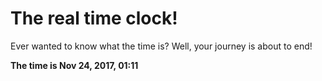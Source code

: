 # The real time clock!

Ever wanted to know what the time is? Well, your journey is about to end!

**The time is Nov 24, 2017, 01:11**